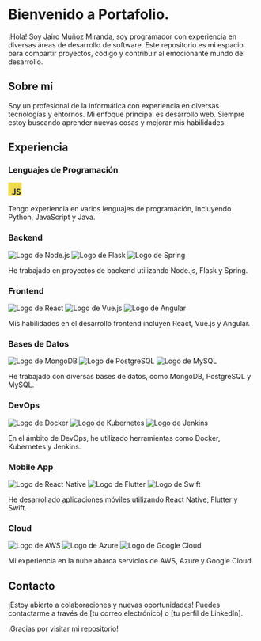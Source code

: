 # Bienvenido a Portafolio.

¡Hola! Soy Jairo Muñoz Miranda, soy programador con experiencia en diversas áreas de desarrollo de software. Este repositorio es mi espacio para compartir proyectos, código y contribuir al emocionante mundo del desarrollo.

## Sobre mí

Soy un profesional de la informática con experiencia en diversas tecnologías y entornos. Mi enfoque principal es desarrollo web. Siempre estoy buscando aprender nuevas cosas y mejorar mis habilidades.

## Experiencia

### Lenguajes de Programación

<code><img height="27" src="https://raw.githubusercontent.com/github/explore/80688e429a7d4ef2fca1e82350fe8e3517d3494d/topics/javascript/javascript.png" alt="javascript"></code>

Tengo experiencia en varios lenguajes de programación, incluyendo Python, JavaScript y Java.

### Backend

![Logo de Node.js](url_del_logo_node) ![Logo de Flask](url_del_logo_flask) ![Logo de Spring](url_del_logo_spring)

He trabajado en proyectos de backend utilizando Node.js, Flask y Spring.

### Frontend

![Logo de React](url_del_logo_react) ![Logo de Vue.js](url_del_logo_vue) ![Logo de Angular](url_del_logo_angular)

Mis habilidades en el desarrollo frontend incluyen React, Vue.js y Angular.

### Bases de Datos

![Logo de MongoDB](url_del_logo_mongodb) ![Logo de PostgreSQL](url_del_logo_postgres) ![Logo de MySQL](url_del_logo_mysql)

He trabajado con diversas bases de datos, como MongoDB, PostgreSQL y MySQL.

### DevOps

![Logo de Docker](url_del_logo_docker) ![Logo de Kubernetes](url_del_logo_kubernetes) ![Logo de Jenkins](url_del_logo_jenkins)

En el ámbito de DevOps, he utilizado herramientas como Docker, Kubernetes y Jenkins.

### Mobile App

![Logo de React Native](url_del_logo_react_native) ![Logo de Flutter](url_del_logo_flutter) ![Logo de Swift](url_del_logo_swift)

He desarrollado aplicaciones móviles utilizando React Native, Flutter y Swift.

### Cloud

![Logo de AWS](url_del_logo_aws) ![Logo de Azure](url_del_logo_azure) ![Logo de Google Cloud](url_del_logo_gcp)

Mi experiencia en la nube abarca servicios de AWS, Azure y Google Cloud.

## Contacto

¡Estoy abierto a colaboraciones y nuevas oportunidades! Puedes contactarme a través de [tu correo electrónico] o [tu perfil de LinkedIn].

¡Gracias por visitar mi repositorio!

